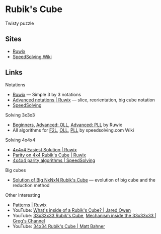 # Rubik's Cube

Twisty puzzle

## Sites

- [Ruwix](https://ruwix.com/)
- [SpeedSolving Wiki](https://www.speedsolving.com/wiki/index.php)

## Links

Notations

- [Ruwix](https://ruwix.com/the-rubiks-cube/notation/) — Simple 3 by 3 notations
- [Advanced notations | Ruwix](https://ruwix.com/the-rubiks-cube/notation/advanced/)
  — slice, reorientation, big cube notation
- [SpeedSolving](https://www.speedsolving.com/wiki/index.php?title=NxNxN_Notation)

Solving 3x3x3

- [Beginners](https://ruwix.com/the-rubiks-cube/how-to-solve-the-rubiks-cube-beginners-method/),
  [Advanced: OLL](https://ruwix.com/the-rubiks-cube/advanced-cfop-fridrich/orient-the-last-layer-oll/),
  [Advanced: PLL](https://ruwix.com/the-rubiks-cube/advanced-cfop-fridrich/permutate-the-last-layer-pll/)
  by Ruwix
- All algorithms for
  [F2L](https://www.speedsolving.com/wiki/index.php?title=First_Two_Layers),
  [OLL](https://www.speedsolving.com/wiki/index.php?title=OLL),
  [PLL](https://www.speedsolving.com/wiki/index.php?title=PLL) by
  speedsolving.com Wiki

Solving 4x4x4

- [4x4x4 Easiest Solution | Ruwix](https://ruwix.com/twisty-puzzles/4x4x4-rubiks-cube-rubiks-revenge/)
- [Parity on 4x4 Rubik's Cube | Ruwix](https://ruwix.com/twisty-puzzles/4x4x4-rubiks-cube-rubiks-revenge/parity/)
- [4x4x4 parity algorithms | SpeedSolving](https://www.speedsolving.com/wiki/index.php?title=4x4x4_parity_algorithms)

Big cubes

- [Solution of Big NxNxN Rubik's Cube](https://ruwix.com/twisty-puzzles/big-cubes-nxnxn-solution/)
  — evolution of big cube and the reduction method

Other Interesting

- [Patterns | Ruwix](https://ruwix.com/the-rubiks-cube/rubiks-cube-patterns-algorithms/)
- YouTube:
  [What's inside of a Rubik's Cube? | Jared Owen](https://youtu.be/bgcScY7CiMs)
- YouTube: [33x33x33 Rubik's Cube](https://youtu.be/NqJC3YxfcyM),
  [Mechanism inside the 33x33x33 | Greg's Channel](https://youtu.be/mkEoI36TWcY)
- YouTube: [34x34 Rubik's Cube | Matt Bahner](https://youtu.be/ocy09pzME4E)
